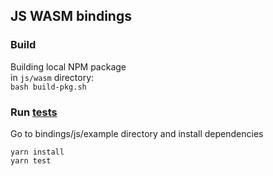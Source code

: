 ## JS WASM bindings

### Build

Building local NPM package  
in `js/wasm` directory:  
`bash build-pkg.sh`  

### Run [tests](bindings/js/example/test)

Go to bindings/js/example directory and install dependencies  

```
yarn install
yarn test
```
